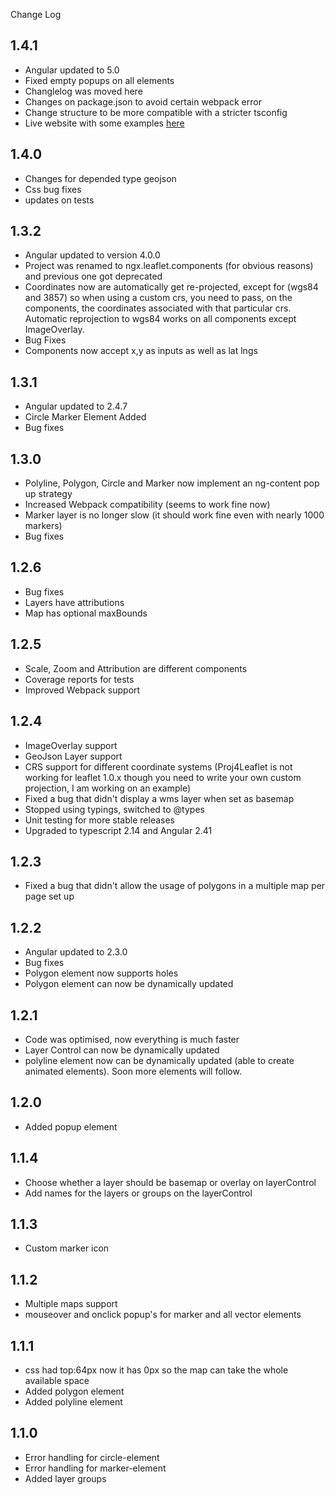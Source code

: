 Change Log

## 1.4.1
* Angular updated to 5.0
* Fixed empty popups on all elements
* Changlelog was moved here
* Changes on package.json to avoid certain webpack error
* Change structure to be more compatible with a stricter tsconfig
* Live website with some examples [here](https://elasticrash.github.io/Angular.io.MapViewer/app/)

## 1.4.0
* Changes for depended type geojson
* Css bug fixes
* updates on tests

## 1.3.2
* Angular updated to version 4.0.0
* Project was renamed to ngx.leaflet.components (for obvious reasons) and previous one got deprecated
* Coordinates now are automatically get re-projected, except for (wgs84 and 3857) so when using a custom crs, you need to pass, on the components, the coordinates associated with that particular crs. Automatic reprojection to wgs84 works on all components except ImageOverlay.
* Bug Fixes
* Components now accept x,y as inputs as well as lat lngs

## 1.3.1
* Angular updated to 2.4.7
* Circle Marker Element Added
* Bug fixes

## 1.3.0
* Polyline, Polygon, Circle and Marker now implement an ng-content pop up strategy
* Increased Webpack compatibility (seems to work fine now)
* Marker layer is no longer slow (it should work fine even with nearly 1000 markers)
* Bug fixes

## 1.2.6
* Bug fixes
* Layers have attributions 
* Map has optional maxBounds

## 1.2.5
* Scale, Zoom and Attribution are different components
* Coverage reports for tests
* Improved Webpack support

## 1.2.4
* ImageOverlay support
* GeoJson Layer support
* CRS support for different coordinate systems (Proj4Leaflet is not working for leaflet 1.0.x though you need to write your own custom projection, I am working on an example)
* Fixed a bug that didn't display a wms layer when set as basemap
* Stopped using typings, switched to @types
* Unit testing for more stable releases
* Upgraded to typescript 2.14 and Angular 2.41

## 1.2.3
* Fixed a bug that didn't allow the usage of polygons in a multiple map per page set up

## 1.2.2
* Angular updated to 2.3.0
* Bug fixes
* Polygon element now supports holes
* Polygon element can now be dynamically updated

## 1.2.1
* Code was optimised, now everything is much faster
* Layer Control can now be dynamically updated
* polyline element now can be dynamically updated (able to create animated elements). Soon more elements will follow.

## 1.2.0
* Added popup element 

## 1.1.4
* Choose whether a layer should be basemap or overlay on layerControl
* Add names for the layers or groups on the layerControl

## 1.1.3
* Custom marker icon

## 1.1.2
* Multiple maps support
* mouseover and onclick popup's for marker and all vector elements 

## 1.1.1
* css had top:64px now it has 0px so the map can take the whole available space
* Added polygon element
* Added polyline element 

## 1.1.0 
* Error handling for circle-element
* Error handling for marker-element
* Added layer groups